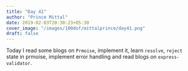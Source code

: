 ```yaml
---
title: "Day 41"
author: "Prince Mittal"
date: 2019-02-03T20:30:23+05:30
cover_image: "/images/100dof/mittalprince/day41.png"
draft: false
---
```


Today I read some blogs on `Prmoise`, implement it, learn `resolve`, `reject` state in prmoise, implement error handling and read blogs on `express-validator`.